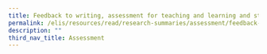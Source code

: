 ```yaml
---
title: Feedback to writing, assessment for teaching and learning and student progress
permalink: /elis/resources/read/research-summaries/assessment/feedback-to-writing-assessment/
description: ""
third_nav_title: Assessment
---
```

